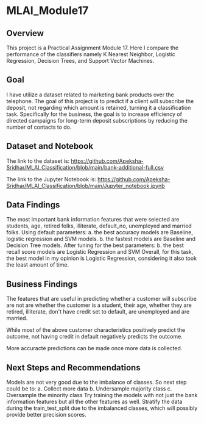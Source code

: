 # MLAI_Module17

## Overview
This project is a Practical Assignment Module 17. Here I compare the performance of the classifiers namely K Nearest Neighbor, Logistic Regression, Decision Trees, and Support Vector Machines. 

## Goal
I have utilize a dataset related to marketing bank products over the telephone. The goal of this project is to predict if a client will subscribe the deposit, not regarding which amount is retained, turning it a classification task. Specifically for the business, the goal is to increase efficiency of directed campaigns for long-term deposit subscriptions by reducing the number of contacts to do.

## Dataset and Notebook
The link to the dataset is: https://github.com/Apeksha-Sridhar/MLAI_Classification/blob/main/bank-additional-full.csv

The link to the Jupyter Notebook is: https://github.com/Apeksha-Sridhar/MLAI_Classification/blob/main/Jupyter_notebook.ipynb

## Data Findings
The most important bank information features that were selected are students, age, retired folks, illiterate, default_no, unemployed and married folks.
Using default parameters:
 a. the best accuracy models are Baseline, logistic regression and SVM models.
 b. the fastest models are Baseline and Decision Tree models.
After tuning for the best parameters:
 b. the best recall score models are Logistic Regression and SVM
Overall, for this task, the best model in my opinion is Logistic Regression, considering it also took the least amount of time.

## Business Findings
The features that are useful in predicting whether a customer will subscribe are not are whether the customer is a student, their age, whether they are retired, illiterate, don't have credit set to default, are unemployed and are married.

While most of the above customer characteristics positively predict the outcome, not having credit in default negatively predicts the outcome.

More accuracte predictions can be made once more data is collected.

## Next Steps and Recommendations
Models are not very good due to the imbalance of classes. So next step could be to:
 a. Collect more data
 b. Undersample majority class
 c. Oversample the minority class
Try training the models with not just the bank information features but all the other features as well.
Stratify the data during the train_test_split due to the imbalanced classes, which will possibly provide better precision scores.
